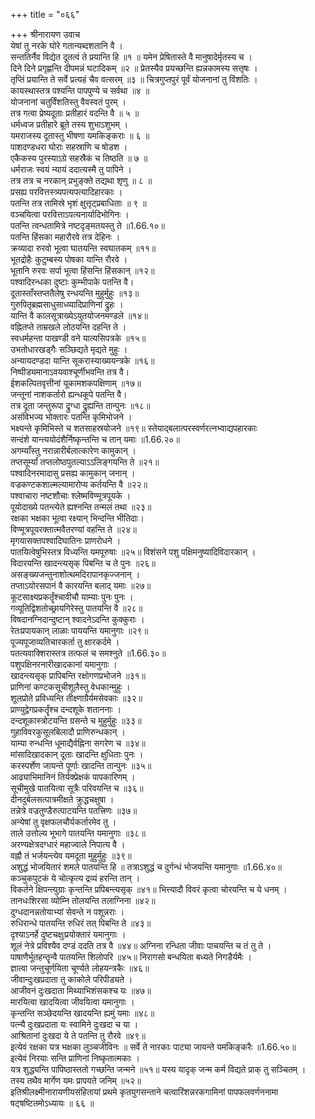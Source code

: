 +++
title = "०६६"

+++
श्रीनारायण उवाच  
येषां तु नरके घोरे गतान्यब्दशतानि वै ।  
सन्ततिर्नैव विद्येत दूतत्वं ते प्रयान्ति हि ॥१ ॥
यमेन प्रेषितास्ते वै मानुषादेर्मृतस्य च ।  
दिने दिने प्रगृह्णन्ति दीपमन्नं घटादिकम् ॥२ ॥
प्रेतस्यैव प्रयच्छन्ति ह्यन्नकामस्य सत्तृषः ।  
तृप्तिं प्रयान्ति ते सर्वे प्रत्यहं चैव वत्सरम् ॥३ ॥
चित्रगुप्तपुरं पूर्वं योजनानां तु विंशतिः ।  
कायस्थास्तत्र पश्यन्ति पापपुण्ये च सर्वथा ॥४ ॥  
योजनानां चतुर्विंशतिस्तु वैवस्वतं पुरम् ।  
तत्र गत्वा प्रेष्यदूताः प्रतीहारं वदन्ति वै ॥ ५ ॥  
धर्मध्वज प्रतीहारे ब्रूते तस्य शुभाऽशुभम् ।  
यमराजस्य दूतास्तु भीषणा यमकिङ्कराः ॥ ६ ॥  
पाशदण्डधरा घोराः सहस्राणि च षोडश ।  
एकैकस्य पुरस्याऽग्रे सहस्रैकं च तिष्ठति ॥ ७ ॥  
धर्मराजः स्वयं न्यायं ददात्यस्मै तु पापिने ।  
तत्र तत्र च नरकान् प्रभुङ्क्ते तद्यथा शृणु ॥ ८ ॥  
प्रसह्य परवित्तस्त्र्यपत्यपत्यादिहारकाः ।  
पतन्ति तत्र तामिस्रे भृशं क्षुत्तृट्प्रबाधिताः ॥ ९ ॥  
वञ्चयित्वा परवित्ताऽपत्यनार्यादिभोगिनः ।  
पतन्ति त्वन्धतामित्रे नष्टदृङ्मतयस्तु ते ॥1.66.१०॥  
पतन्ति हिंसका महारौरवे तत्र देहिनः ।  
क्रव्यादा रुरवो भूत्वा घातयन्ति स्वघातकम् ॥११॥  
भूतद्रोहैः कुटुम्बस्य पोषका यान्ति रौरवे ।  
भूतानि रुरवः सर्पा भूत्वा हिंसन्ति हिंसकान् ॥१२॥  
पश्वादिरन्धका दुष्टाः कुम्भीपाके पतन्ति वै।  
दूतास्ताँस्तप्ततैलेषु रन्धयन्ति मुहुर्मुहुः ॥१३॥  
गुरुपितृब्रह्मसाधुसाध्व्यादिप्राणिनां द्रुहः ।  
यान्ति वै कालसूत्राख्येऽयुतयोजनमण्डले ॥१४॥  
वह्नितप्ते ताम्रखले लोठयन्ति दहन्ति ते ।  
स्वधर्महन्ता पाखण्डी वने यात्यसिपत्रके ॥१५॥  
उभतोधारखड्गैः सञ्छिद्यते मृद्यते मुहुः ।  
अन्यायदण्डदा यान्ति सूकरास्याख्ययन्त्रके ॥१६॥  
निष्पीड्यमानाऽवयवाश्चूर्णीभवन्ति तत्र वै।  
ईशकल्पितवृत्तीनां यूकामशकपक्षिणाम् ॥१७॥  
जन्तूनां नाशकर्तारो ह्यन्धकूपे पतन्ति वै।  
तत्र दूता जन्तुरूपा द्रुग्धा द्रुह्यन्ति तान्पुनः ॥१८॥  
असंविभज्य भोक्तारः पतन्ति कृमिभोजने ।  
भक्ष्यन्ते कृमिभिस्ते च शतसाहस्रयोजने ॥१९॥
स्तेयाद्बलात्परस्वर्णरत्नभ्वाद्यपहारकाः  
सन्दंशे यान्त्ययोदंशैर्निष्कृन्तन्ति च तान् यमाः ॥1.66.२०॥  
अगम्याँस्तु नरान्नारीर्बलात्कारेण कामुकान् ।  
तप्तसूर्म्यां तप्तलोष्ठपुतल्याऽऽलिङ्गयन्ति ते ॥२१॥  
पश्वादिनरमादासु प्रसह्य कामुकान् जनान् ।  
वज्रकण्टकशाल्मल्यामारोप्य कर्तयन्ति वै ॥२२॥  
पश्वाचारा नष्टशौचाः श्लेष्मविण्मूत्रपूयके ।  
पूयोदाख्ये पतन्त्येते ह्यश्नन्ति तन्मलं तथा ॥२३॥  
रक्षका भक्षका भूत्वा रक्ष्यान् भिन्दन्ति भीतिदाः।  
विण्मूत्रपूयरक्तात्मवैतरण्यां वहन्ति ते ॥२४॥  
मृगयासक्तपश्वादिघातिनः प्राणरोधने ।  
पातयित्वेषुभिस्तत्र विध्यन्ति यमपूरुषाः ॥२५॥
विशंसने पशु पक्षिमनुष्यादिविदारकान् ।  
विदारयन्ति खादन्त्यसृक् पिबन्ति च ते पुनः ॥२६॥  
असङ्ख्यजन्तुनाशोत्थमदिरापानकृज्जनान् ।  
तप्ताऽयोरसपानं वै कारयन्ति बलाद् यमाः ॥२७॥  
कूटसाक्ष्यप्रकर्तॄंश्चावीचौ याम्याः पुनः पुनः ।  
गव्यूतिद्विशतोच्छ्रायगिरेस्तु पातयन्ति वै ॥२८॥  
विषदानग्निदान्दुष्टान् श्वादनेऽदन्ति कुक्कुराः ।  
रेतःप्रपायकान् लाळाः पाययन्ति यमानुगाः ॥२९॥  
पूज्यपूजाव्यतिचारकर्ता तु क्षारकर्दमे ।  
पतत्यवाक्शिरास्तत्र तत्फलं च समश्नुते ॥1.66.३०॥  
पशुपक्षिनरनारीखादकानां यमानुगाः ।  
खादन्त्यसृक् प्रापिबन्ति रक्षोगणप्रभोजने ॥३१॥  
प्राणिनां कण्टकसूचीशूलैस्तु वेधकान्मुहुः ।  
शूलप्रोते प्रविध्यन्ति तीक्ष्णाग्रैर्यमसेवकाः ॥३२॥  
प्राण्युद्वेगप्रकर्तॄंश्च दन्दशूके शताननाः ।  
दन्दशूकास्त्रोटयन्ति ग्रसन्ते च मुहुर्मुहुः ॥३३॥  
गुहाविवरकुसूलबिलादौ प्राणिरुन्धकान् ।  
याम्या रुन्धन्ति धूमाद्यैर्वह्निना सगरेण च ॥३४॥  
मांसादिखादकान् दूताः खादन्ति क्षुधिताः पुनः ।  
करस्पर्शेण जायन्ते पूर्णाः खादन्ति तान्पुनः ॥३५॥  
आढ्याभिमानिनं तिर्यक्प्रेक्षकं पापकारिणम् ।  
सूचीमुखे पातयित्वा सूत्रैः परिवयन्ति च ॥३६॥  
दीनदुर्बलसत्पात्रमीक्षते क्रुद्धचक्षुषा ।  
तन्नेत्रे वज्रतुण्डैरुत्पाटयन्ति पतत्त्रिणः ॥३७॥  
अन्येषां तु वृक्षफलचौर्यकर्तारमेव तु ।  
ताले उत्तोल्य भूभागे पातयन्ति यमानुगाः ॥३८॥  
अरण्यक्षेत्रदग्धारं महाज्वाले निपात्य वै ।  
वह्नौ तं भर्जयन्त्येव यमदूता मुहुर्मुहुः ॥३९॥  
अशुद्धं भोजयितारं शमले पातयन्ति हि ॥
तत्राऽशुद्धं च दुर्गन्धं भोजयन्ति यमानुगाः ॥1.66.४०॥  
कञ्चुकपुटकं ये चोत्कृत्य द्रव्यं हरन्ति तान् ।  
विकर्तने क्षिपन्त्युग्राः कृन्तन्ति प्रपिबन्त्यसृक् ॥४१॥
भित्त्यादौ विवरं कृत्वा चोरयन्ति च ये धनम् ।  
तानधःशिरसा व्योम्नि तोलयन्ति तलाग्निना ॥४२॥  
दुग्धदानन्नतोयाभ्यां सेवन्ते न पशून्नराः ।  
रुधिरान्धे पातयन्ति रुधिरं तत् पिबन्ति ते ॥४३॥  
दृश्याऽनर्हे दुष्टचक्षुःप्रयोक्तारं यमानुगाः ।  
शूलं नेत्रे प्रविश्यैव दण्डं ददति तत्र वै ॥४४॥
अग्निना रन्धिता जीवाः पाचयन्ति च तं तु ते ।  
पाषाणैर्भूतहन्तॄन्वै पातयन्ति शिलोपरि ॥४५॥
निरागसो बन्धयिता बध्यते निगडैर्यमैः ।  
ज्ञात्वा जन्तुचूर्णयिता चूर्ण्यते लोहयन्त्रकैः ॥४६॥  
जीवान्दुःखप्रदाता तु काकोले परिपीड्यते ।  
आजीवनं दुःखदाता मिथ्याभिशंसकश्च यः ॥४७॥  
मारयित्वा खादयित्वा जीवयित्वा यमानुगाः ।  
कृन्तन्ति सञ्छेदयन्ति खादयन्ति ह्यमुं यमाः ॥४८॥  
पत्न्यै दुःखप्रदाता यः स्वामिने दुःखदा च या ।  
आश्रितानां दुःखदा ये ते पतन्ति तु रौरवे ॥४९॥  
इत्येवं रक्षका यत्र भक्षका लुञ्चजीविनः ॥
सर्वे ते नारकाः पाट्या जायन्ते यमकिङ्करैः ॥1.66.५०॥  
इत्येवं निरयाः सन्ति प्राणिनां निष्कृतात्मकाः ।  
यत्र शुद्ध्यन्ति पापिष्ठास्ततो गच्छन्ति जन्मने ॥५१॥
यस्य यादृक् जन्म कर्म विद्यते प्राक् तु सञ्चितम् ।  
तस्य तथैव मार्गेण यमः प्रापयते जनिम् ॥५२॥  
इतिश्रीलक्ष्मीनारायणीयसंहितायां प्रथमे कृतयुगसन्ताने चत्वारिंशन्नरकगामिनां पापफलवर्णननामा षट्षष्टितमोऽध्यायः ॥ ६६ ॥
    
